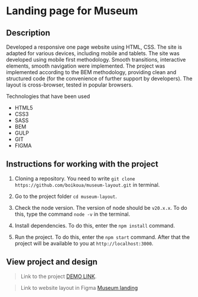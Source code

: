 # Landing page for Museum

## Description

Developed a responsive one page website using HTML, CSS. The site is adapted for various devices, including mobile and tablets. The site was developed using mobile first methodology.
Smooth transitions, interactive elements, smooth navigation were implemented. The project was implemented according to the BEM methodology, providing clean and structured code (for the convenience of further support by developers). The layout is cross-browser, tested in popular browsers.

Technologies that have been used

- HTML5
- CSS3
- SASS
- BEM
- GULP
- GIT
- FIGMA

## Instructions for working with the project

1. Cloning a repository. You need to write `git clone https://github.com/boikoua/museum-layout.git` in terminal.

2. Go to the project folder `cd museum-layout`.

3. Check the node version. The version of node should be `v20.x.x`. To do this, type the command `node -v` in the terminal.

4. Install dependencies. To do this, enter the `npm install` command.

5. Run the project. To do this, enter the `npm start` command.
   After that the project will be available to you at `http://localhost:3000`.

## View project and design

> Link to the project
> [DEMO LINK](https://boikoua.github.io/museum-layout/).

> Link to website layout in Figma
> [Museum landing](https://www.figma.com/design/HL3XGt5ZatvJoYBhOaWY5x/museum-prototype?node-id=323-1957&node-type=canvas&t=dXsf2rilTes8fhiL-0)
